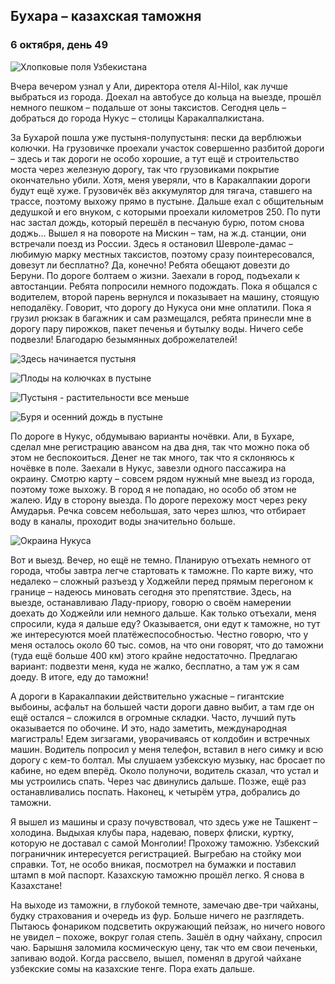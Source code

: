 ## Бухара – казахская таможня

### 6 октября, день 49

![Хлопковые поля Узбекистана](../images/IMG_20181006_094910.jpg)

Вчера вечером узнал у Али, директора отеля Al-Hilol, как лучше выбраться из города. Доехал на автобусе до кольца на выезде, прошёл немного пешком – подальше от зоны таксистов. Сегодня цель – добраться до города Нукус – столицы Каракалпалкистана.

За Бухарой пошла уже пустыня-полупустыня: пески да верблюжьи колючки. На грузовичке проехали участок совершенно разбитой дороги – здесь и так дороги не особо хорошие, а тут ещё и строительство моста через железную дорогу, так что грузовиками покрытие окончательно убили. Хотя, меня уверяли, что в Каракалпакии дороги будут ещё хуже. Грузовичёк вёз аккумулятор для тягача, ставшего на трассе, поэтому выхожу прямо в пустыне. Дальше ехал с общительным дедушкой и его внуком, с которыми проехали километров 250. По пути нас застал дождь, который перешёл в песчаную бурю, потом снова доджь... Вышел я на повороте на Мискин – там, на ж.д. станции, они встречали поезд из России. Здесь я остановил Шевроле-дамас – любимую марку местных таксистов, поэтому сразу поинтересовался, довезут ли бесплатно? Да, конечно! Ребята обещают довезти до Беруни. По дороге болтаем о жизни. Заехали в город, подъехали к автостанции. Ребята попросили немного подождать. Пока я общался с водителем, второй парень вернулся и показывает на машину, стоящую неподалёку. Говорит, что дорогу до Нукуса они мне оплатили. Пока я грузил рюкзак в багажник и сам размещался, ребята принесли мне в дорогу пару пирожков, пакет печенья и бутылку воды. Ничего себе подвезли! Благодарю безымянных доброжелателей!

![Здесь начинается пустыня](../images/IMG_20181006_103421.jpg)

![Плоды на колючках в пустыне](../images/IMG_20181006_103658.jpg)

![Пустыня - растительности все меньше](../images/IMG_20181006_115120.jpg)

![Буря и осенний дождь в пустыне](../images/IMG_20181006_121247.jpg)

По дороге в Нукус, обдумываю варианты ночёвки. Али, в Бухаре, сделал мне регистрацию авансом на два дня, так что можно пока об этом не беспокоиться. Денег не так много, так что я склоняюсь к ночёвке в поле. Заехали в Нукус, завезли одного пассажира на окраину. Смотрю карту – совсем рядом нужный мне выезд из города, поэтому тоже выхожу. В город я не попадаю, но особо об этом не жалею. Иду в сторону выезда. По дороге перехожу мост через реку Амударья. Речка совсем небольшая, зато через шлюз, что отбирает воду в каналы, проходит воды значительно больше.

![Окраина Нукуса](../images/IMG_20181006_140030.jpg)

Вот и выезд. Вечер, но ещё не темно. Планирую отъехать немного от города, чтобы завтра легче стартовать к таможне. По карте вижу, что недалеко – сложный разъезд у Ходжейли перед прямым перегоном к границе – надеюсь миновать сегодня это препятствие. Здесь, на выезде, останавливаю Ладу-приору, говорю о своём намерении доехать до Ходжейли или немного дальше. Как только отъехали, меня спросили, куда я дальше еду? Оказывается, они едут к таможне, но тут же интересуются моей платёжеспособностью. Честно говорю, что у меня осталось около 60 тыс. сомов, на что они говорят, что до таможни (туда ещё больше 400 км) этого крайне недостаточно. Предлагаю вариант: подвезти меня, куда не жалко, бесплатно, а там уж я сам доеду. В итоге, еду до таможни!

А дороги в Каракалпакии действительно ужасные – гигантские выбоины, асфальт на большей части дороги давно выбит, а там где он ещё остался – сложился в огромные складки. Часто, лучший путь оказывается по обочине. И это, надо заметить, международная магистраль! Едем зигзагами, уворачиваясь от колдобин и встречных машин. Водитель попросил у меня телефон, вставил в него симку и всю дорогу с кем-то болтал. Мы слушаем узбекскую музыку, нас бросает по кабине, но едем вперёд. Около полуночи, водитель сказал, что устал и мы устроились спать. Через час двинулись дальше. Позже, ещё раз останавливались поспать. Наконец, к четырём утра, добрались до таможни.

Я вышел из машины и сразу почувствовал, что здесь уже не Ташкент – холодина. Выдыхая клубы пара, надеваю, поверх флиски, куртку, которую не доставал с самой Монголии! Прохожу таможню. Узбекский пограничник интересуется регистрацией. Выгребаю на стойку мои справки. Тот, не особо вникая, посмотрел на бумажки и поставил штамп в мой паспорт. Казахскую таможню прошёл легко. Я снова в Казахстане!

На выходе из таможни, в глубокой темноте, замечаю две-три чайханы, будку страхования и очередь из фур. Больше ничего не разглядеть. Пытаюсь фонариком подсветить окружающий пейзаж, но ничего нового не увидел – похоже, вокруг голая степь. Зашёл в одну чайхану, спросил чаю. Барышня заломила космическую цену, так что ем свои печеньки, запиваю водой. Когда рассвело, вышел, поменял в другой чайхане узбекские сомы на казахские тенге. Пора ехать дальше.
